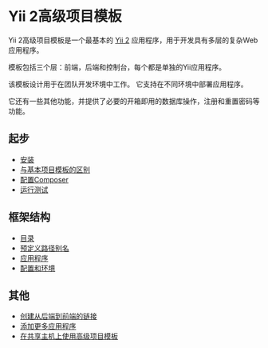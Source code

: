 Yii 2高级项目模板
===============

Yii 2高级项目模板是一个最基本的 [Yii 2](https://www.yiiframework.com/) 应用程序，用于开发具有多层的复杂Web应用程序。

模板包括三个层：前端，后端和控制台，每个都是单独的Yii应用程序。

该模板设计用于在团队开发环境中工作。 它支持在不同环境中部署应用程序。

它还有一些其他功能，并提供了必要的开箱即用的数据库操作，注册和重置密码等功能。

起步
----

* [安装](start-installation.md)
* [与基本项目模板的区别](start-comparison.md)
* [配置Composer](start-composer.md)
* [运行测试](start-testing.md)

框架结构
-------

* [目录](structure-directories.md)
* [预定义路径别名](structure-path-aliases.md)
* [应用程序](structure-applications.md)
* [配置和环境](structure-environments.md)

其他
----

* [创建从后端到前端的链接](topic-link-backend-frontend.md)
* [添加更多应用程序](topic-adding-more-apps.md)
* [在共享主机上使用高级项目模板](topic-shared-hosting.md)